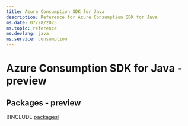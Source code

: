 ```yaml
---
title: Azure Consumption SDK for Java
description: Reference for Azure Consumption SDK for Java
ms.date: 07/28/2025
ms.topic: reference
ms.devlang: java
ms.service: consumption
---
```

# Azure Consumption SDK for Java - preview
## Packages - preview
[!INCLUDE [packages](consumption-index.md)]